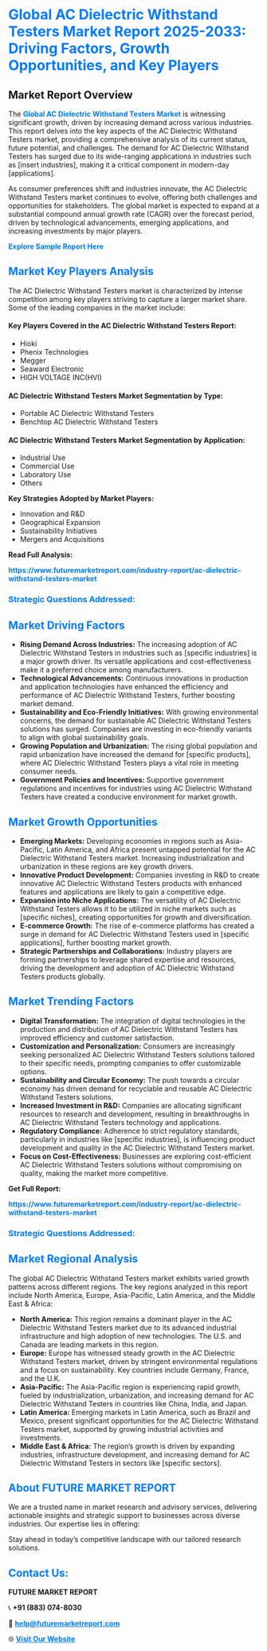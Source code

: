 <h1 style="color: #007BFF;">Global AC Dielectric Withstand Testers Market Report 2025-2033: Driving Factors, Growth Opportunities, and Key Players</h1>

<section id="overview">
<h2>Market Report Overview</h2>
<p>The <a href="https://www.futuremarketreport.com/industry-report/ac-dielectric-withstand-testers-market" style="color: #007BFF; text-decoration: none;"><strong>Global AC Dielectric Withstand Testers Market</strong></a> is witnessing significant growth, driven by increasing demand across various industries. This report delves into the key aspects of the AC Dielectric Withstand Testers market, providing a comprehensive analysis of its current status, future potential, and challenges. The demand for AC Dielectric Withstand Testers has surged due to its wide-ranging applications in industries such as [insert industries], making it a critical component in modern-day [applications].</p>
<p>As consumer preferences shift and industries innovate, the AC Dielectric Withstand Testers market continues to evolve, offering both challenges and opportunities for stakeholders. The global market is expected to expand at a substantial compound annual growth rate (CAGR) over the forecast period, driven by technological advancements, emerging applications, and increasing investments by major players.</p>
</section>

<section id="overview">
<p><a href="https://www.futuremarketreport.com/request-sample/reportId=29327" style="color: #007BFF; text-decoration: none;"><strong>Explore Sample Report Here</strong></a></p>
</section>

<section id="key-players">
<h2 style="color: #007BFF;">Market Key Players Analysis</h2>
<p>The AC Dielectric Withstand Testers market is characterized by intense competition among key players striving to capture a larger market share. Some of the leading companies in the market include:</p>
<h4>Key Players Covered in the AC Dielectric Withstand Testers Report:</h4>
<ul><li>Hioki</li><li>Phenix Technologies</li><li>Megger</li><li>Seaward Electronic</li><li>HIGH VOLTAGE INC(HVI)</li></ul>
<h4>AC Dielectric Withstand Testers Market Segmentation by Type:</h4>
<ul><li>Portable AC Dielectric Withstand Testers</li><li>Benchtop AC Dielectric Withstand Testers</li></ul>

<h4>AC Dielectric Withstand Testers Market Segmentation by Application:</h4>
<ul><li>Industrial Use</li><li>Commercial Use</li><li>Laboratory Use</li><li>Others</li></ul>
<p><strong>Key Strategies Adopted by Market Players:</strong></p>
<ul>
<li>Innovation and R&D</li>
<li>Geographical Expansion</li>
<li>Sustainability Initiatives</li>
<li>Mergers and Acquisitions</li>
</ul>
</section>

<section>
<p><strong>Read Full Analysis: </strong></p><a href="https://www.futuremarketreport.com/industry-report/ac-dielectric-withstand-testers-market" style="color: #007BFF; text-decoration: none;"><strong>https://www.futuremarketreport.com/industry-report/ac-dielectric-withstand-testers-market</strong></a>
<h3 style="color: #007BFF;">Strategic Questions Addressed:</h3>
</section>

<section id="driving-factors">
<h2 style="color: #007BFF;">Market Driving Factors</h2>
<ul>
<li><strong>Rising Demand Across Industries:</strong> The increasing adoption of AC Dielectric Withstand Testers in industries such as [specific industries] is a major growth driver. Its versatile applications and cost-effectiveness make it a preferred choice among manufacturers.</li>
<li><strong>Technological Advancements:</strong> Continuous innovations in production and application technologies have enhanced the efficiency and performance of AC Dielectric Withstand Testers, further boosting market demand.</li>
<li><strong>Sustainability and Eco-Friendly Initiatives:</strong> With growing environmental concerns, the demand for sustainable AC Dielectric Withstand Testers solutions has surged. Companies are investing in eco-friendly variants to align with global sustainability goals.</li>
<li><strong>Growing Population and Urbanization:</strong> The rising global population and rapid urbanization have increased the demand for [specific products], where AC Dielectric Withstand Testers plays a vital role in meeting consumer needs.</li>
<li><strong>Government Policies and Incentives:</strong> Supportive government regulations and incentives for industries using AC Dielectric Withstand Testers have created a conducive environment for market growth.</li>
</ul>
</section>

<section id="growth-opportunities">
<h2 style="color: #007BFF;">Market Growth Opportunities</h2>
<ul>
<li><strong>Emerging Markets:</strong> Developing economies in regions such as Asia-Pacific, Latin America, and Africa present untapped potential for the AC Dielectric Withstand Testers market. Increasing industrialization and urbanization in these regions are key growth drivers.</li>
<li><strong>Innovative Product Development:</strong> Companies investing in R&D to create innovative AC Dielectric Withstand Testers products with enhanced features and applications are likely to gain a competitive edge.</li>
<li><strong>Expansion into Niche Applications:</strong> The versatility of AC Dielectric Withstand Testers allows it to be utilized in niche markets such as [specific niches], creating opportunities for growth and diversification.</li>
<li><strong>E-commerce Growth:</strong> The rise of e-commerce platforms has created a surge in demand for AC Dielectric Withstand Testers used in [specific applications], further boosting market growth.</li>
<li><strong>Strategic Partnerships and Collaborations:</strong> Industry players are forming partnerships to leverage shared expertise and resources, driving the development and adoption of AC Dielectric Withstand Testers products globally.</li>
</ul>
</section>

<section id="trending-factors">
<h2 style="color: #007BFF;">Market Trending Factors</h2>
<ul>
<li><strong>Digital Transformation:</strong> The integration of digital technologies in the production and distribution of AC Dielectric Withstand Testers has improved efficiency and customer satisfaction.</li>
<li><strong>Customization and Personalization:</strong> Consumers are increasingly seeking personalized AC Dielectric Withstand Testers solutions tailored to their specific needs, prompting companies to offer customizable options.</li>
<li><strong>Sustainability and Circular Economy:</strong> The push towards a circular economy has driven demand for recyclable and reusable AC Dielectric Withstand Testers solutions.</li>
<li><strong>Increased Investment in R&D:</strong> Companies are allocating significant resources to research and development, resulting in breakthroughs in AC Dielectric Withstand Testers technology and applications.</li>
<li><strong>Regulatory Compliance:</strong> Adherence to strict regulatory standards, particularly in industries like [specific industries], is influencing product development and quality in the AC Dielectric Withstand Testers market.</li>
<li><strong>Focus on Cost-Effectiveness:</strong> Businesses are exploring cost-efficient AC Dielectric Withstand Testers solutions without compromising on quality, making the market more competitive.</li>
</ul>
</section>

<section>
<p><strong>Get Full Report: </strong></p><a href="https://www.futuremarketreport.com/industry-report/ac-dielectric-withstand-testers-market" style="color: #007BFF; text-decoration: none;"><strong>https://www.futuremarketreport.com/industry-report/ac-dielectric-withstand-testers-market</strong></a>
<h3 style="color: #007BFF;">Strategic Questions Addressed:</h3>
</section>


<section id="regional-analysis">
<h2 style="color: #007BFF;">Market Regional Analysis</h2>
<p>The global AC Dielectric Withstand Testers market exhibits varied growth patterns across different regions. The key regions analyzed in this report include North America, Europe, Asia-Pacific, Latin America, and the Middle East & Africa:</p>
<ul>
<li><strong>North America:</strong> This region remains a dominant player in the AC Dielectric Withstand Testers market due to its advanced industrial infrastructure and high adoption of new technologies. The U.S. and Canada are leading markets in this region.</li>
<li><strong>Europe:</strong> Europe has witnessed steady growth in the AC Dielectric Withstand Testers market, driven by stringent environmental regulations and a focus on sustainability. Key countries include Germany, France, and the U.K.</li>
<li><strong>Asia-Pacific:</strong> The Asia-Pacific region is experiencing rapid growth, fueled by industrialization, urbanization, and increasing demand for AC Dielectric Withstand Testers in countries like China, India, and Japan.</li>
<li><strong>Latin America:</strong> Emerging markets in Latin America, such as Brazil and Mexico, present significant opportunities for the AC Dielectric Withstand Testers market, supported by growing industrial activities and investments.</li>
<li><strong>Middle East & Africa:</strong> The region’s growth is driven by expanding industries, infrastructure development, and increasing demand for AC Dielectric Withstand Testers in sectors like [specific sectors].</li>
</ul>
</section>

<footer>
<h2 style="color: #007BFF;">About FUTURE MARKET REPORT</h2>
<p>We are a trusted name in market research and advisory services, delivering actionable insights and strategic support to businesses across diverse industries. Our expertise lies in offering:</p>

<p>Stay ahead in today’s competitive landscape with our tailored research solutions.</p>

<h2 style="color: #007BFF;">Contact Us:</h2>
<p><strong>FUTURE MARKET REPORT</strong></p>
<p>📞 <strong>+91 (883) 074-8030</strong></p>
<p>📧 <strong><a href="mailto:help@futuremarketreport.com" style="color: #007BFF;">help@futuremarketreport.com</a></strong></p>
<p>🌐 <strong><a href="https://www.futuremarketreport.com/" style="color: #007BFF;">Visit Our Website</a></strong></p>
</footer>